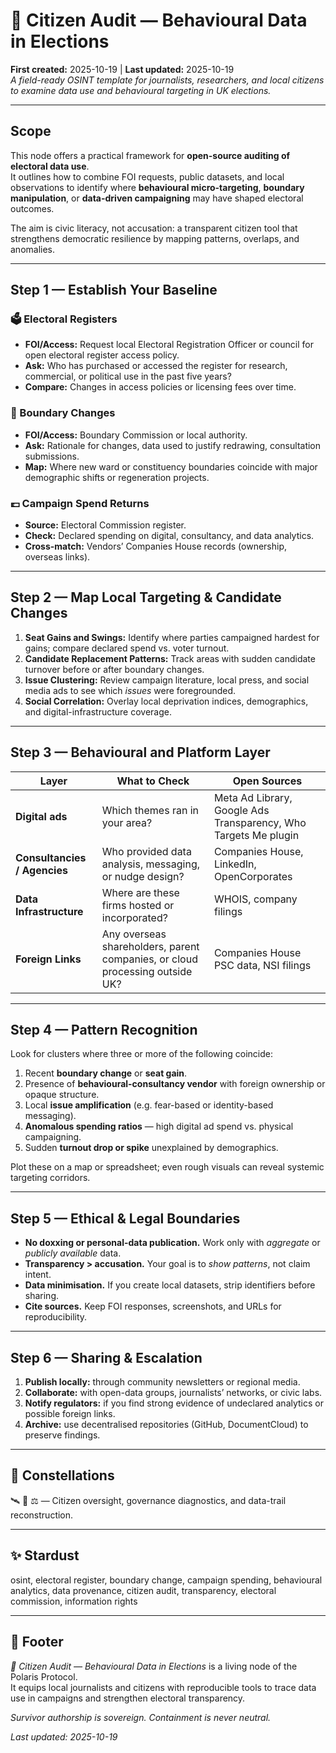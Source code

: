 # 🧠 Citizen Audit — Behavioural Data in Elections  
**First created:** 2025-10-19 | **Last updated:** 2025-10-19  
*A field-ready OSINT template for journalists, researchers, and local citizens to examine data use and behavioural targeting in UK elections.*  

---

## Scope  
This node offers a practical framework for **open-source auditing of electoral data use**.  
It outlines how to combine FOI requests, public datasets, and local observations to identify where **behavioural micro-targeting**, **boundary manipulation**, or **data-driven campaigning** may have shaped electoral outcomes.  

The aim is civic literacy, not accusation: a transparent citizen tool that strengthens democratic resilience by mapping patterns, overlaps, and anomalies.

---

## Step 1 — Establish Your Baseline  
### 🗳️ Electoral Registers  
- **FOI/Access:** Request local Electoral Registration Officer or council for open electoral register access policy.  
- **Ask:** Who has purchased or accessed the register for research, commercial, or political use in the past five years?  
- **Compare:** Changes in access policies or licensing fees over time.

### 🧾 Boundary Changes  
- **FOI/Access:** Boundary Commission or local authority.  
- **Ask:** Rationale for changes, data used to justify redrawing, consultation submissions.  
- **Map:** Where new ward or constituency boundaries coincide with major demographic shifts or regeneration projects.

### 💷 Campaign Spend Returns  
- **Source:** Electoral Commission register.  
- **Check:** Declared spending on digital, consultancy, and data analytics.  
- **Cross-match:** Vendors’ Companies House records (ownership, overseas links).

---

## Step 2 — Map Local Targeting & Candidate Changes  
1. **Seat Gains and Swings:** Identify where parties campaigned hardest for gains; compare declared spend vs. voter turnout.  
2. **Candidate Replacement Patterns:** Track areas with sudden candidate turnover before or after boundary changes.  
3. **Issue Clustering:** Review campaign literature, local press, and social media ads to see which *issues* were foregrounded.  
4. **Social Correlation:** Overlay local deprivation indices, demographics, and digital-infrastructure coverage.  

---

## Step 3 — Behavioural and Platform Layer  
| Layer | What to Check | Open Sources |
|--------|----------------|--------------|
| **Digital ads** | Which themes ran in your area? | Meta Ad Library, Google Ads Transparency, Who Targets Me plugin |
| **Consultancies / Agencies** | Who provided data analysis, messaging, or nudge design? | Companies House, LinkedIn, OpenCorporates |
| **Data Infrastructure** | Where are these firms hosted or incorporated? | WHOIS, company filings |
| **Foreign Links** | Any overseas shareholders, parent companies, or cloud processing outside UK? | Companies House PSC data, NSI filings |

---

## Step 4 — Pattern Recognition  
Look for clusters where three or more of the following coincide:  
1. Recent **boundary change** or **seat gain**.  
2. Presence of **behavioural-consultancy vendor** with foreign ownership or opaque structure.  
3. Local **issue amplification** (e.g. fear-based or identity-based messaging).  
4. **Anomalous spending ratios** — high digital ad spend vs. physical campaigning.  
5. Sudden **turnout drop or spike** unexplained by demographics.  

Plot these on a map or spreadsheet; even rough visuals can reveal systemic targeting corridors.

---

## Step 5 — Ethical & Legal Boundaries  
- **No doxxing or personal-data publication.** Work only with *aggregate* or *publicly available* data.  
- **Transparency > accusation.** Your goal is to *show patterns*, not claim intent.  
- **Data minimisation.** If you create local datasets, strip identifiers before sharing.  
- **Cite sources.** Keep FOI responses, screenshots, and URLs for reproducibility.

---

## Step 6 — Sharing & Escalation  
1. **Publish locally:** through community newsletters or regional media.  
2. **Collaborate:** with open-data groups, journalists’ networks, or civic labs.  
3. **Notify regulators:** if you find strong evidence of undeclared analytics or possible foreign links.  
4. **Archive:** use decentralised repositories (GitHub, DocumentCloud) to preserve findings.  

---

## 🌌 Constellations  
🛰️ 🧭 ⚖️ — Citizen oversight, governance diagnostics, and data-trail reconstruction.  

---

## ✨ Stardust  
osint, electoral register, boundary change, campaign spending, behavioural analytics, data provenance, citizen audit, transparency, electoral commission, information rights  

---

## 🏮 Footer  
*🧠 Citizen Audit — Behavioural Data in Elections* is a living node of the Polaris Protocol.  
It equips local journalists and citizens with reproducible tools to trace data use in campaigns and strengthen electoral transparency.  

*Survivor authorship is sovereign. Containment is never neutral.*  

_Last updated: 2025-10-19_
